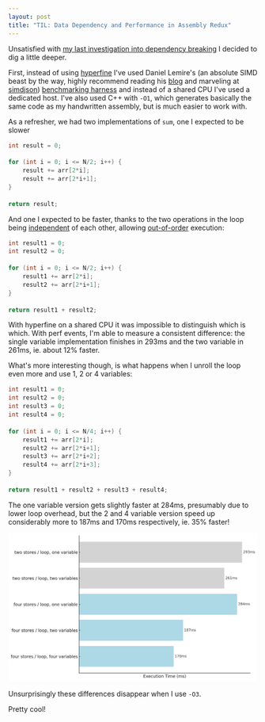 ```yaml
---
layout: post
title: "TIL: Data Dependency and Performance in Assembly Redux"
---
```


Unsatisfied with [my last investigation into dependency
breaking](https://blog.mattstuchlik.com/2024/02/04/TIL-data-dependency-performance-assembly.html)
I decided to dig a little deeper.

First, instead of using [hyperfine](https://github.com/sharkdp/hyperfine) I've used Daniel Lemire's (an absolute SIMD
beast by the way, highly recommend reading his [blog](https://lemire.me/blog/)
and marveling at [simdjson](https://simdjson.org)) [benchmarking
harness](https://github.com/lemire/Code-used-on-Daniel-Lemire-s-blog/tree/master/2024/02/04/benchmarks)
and instead of a shared CPU I've used a dedicated host. I've also used C++ with
`-O1`, which generates basically the same code as my handwritten assembly, but
is much easier to work with.

As a refresher, we had two implementations of `sum`, one I expected to be slower

```cpp
int result = 0;

for (int i = 0; i <= N/2; i++) {
    result += arr[2*i];
    result += arr[2*i+1];
}

return result;
```

And one I expected to be faster, thanks to the two operations in the loop being [independent](https://en.wikipedia.org/wiki/Data_dependency) of each other, allowing [out-of-order](https://en.wikipedia.org/wiki/Out-of-order_execution) execution:

```cpp
int result1 = 0;
int result2 = 0;

for (int i = 0; i <= N/2; i++) {
    result1 += arr[2*i];
    result2 += arr[2*i+1];
}

return result1 + result2;
```

With hyperfine on a shared CPU it was impossible to distinguish which is
which. With perf events, I'm able to measure a consistent difference: the
single variable implementation finishes in 293ms and the two variable in 261ms, ie. about 12% faster.

What's more interesting though, is what happens when I unroll the loop even more and use 1, 2 or 4 variables:

```cpp
int result1 = 0;
int result2 = 0;
int result3 = 0;
int result4 = 0;

for (int i = 0; i <= N/4; i++) {
    result1 += arr[2*i];
    result2 += arr[2*i+1];
    result3 += arr[2*i+2];
    result4 += arr[2*i+3];
}

return result1 + result2 + result3 + result4;
```

The one variable version gets slightly faster at 284ms, presumably due to
lower loop overhead, but the 2 and 4 variable version speed up considerably more to
187ms and 170ms respectively, ie. 35% faster!

![graph](/assets/dependency_breaking_graph.png)

Unsurprisingly these differences disappear when I use `-O3`.

Pretty cool!
